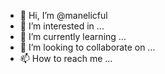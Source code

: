 - 👋 Hi, I’m @manelicful
- 👀 I’m interested in ...
- 🌱 I’m currently learning ...
- 💞️ I’m looking to collaborate on ...
- 📫 How to reach me ...

<!---
manelicful/manelicful is a ✨ special ✨ repository because its `README.md` (this file) appears on your GitHub profile.
You can click the Preview link to take a look at your changes.
--->
